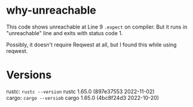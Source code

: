 # why-unreachable

This code shows unreachable at Line 9 `.expect` on compiler. But it runs in "unreachable" line and exits with status code 1.

Possibly, it doesn't require Reqwest at all, but I found this while using reqwest.

# Versions

rustc: `rustc --version` rustc 1.65.0 (897e37553 2022-11-02)  
cargo: `cargo --versiob` cargo 1.65.0 (4bc8f24d3 2022-10-20)
